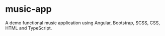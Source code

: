 # music-app
A demo functional music application using Angular, Bootstrap, SCSS, CSS, HTML and TypeScript.
